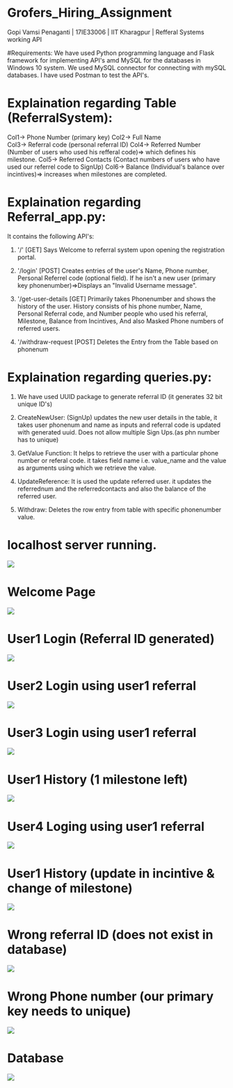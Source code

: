 # Grofers_Hiring_Assignment
Gopi Vamsi Penaganti | 17IE33006 | IIT Kharagpur | Refferal Systems working API 

#Requirements:
We have used Python programming language and Flask framework for implementing API's amd MySQL for the databases in Windows 10 system.
We used MySQL connector for connecting with mySQL databases.
I have used Postman to test the API's.

# Explaination regarding Table (ReferralSystem):
Col1-> Phone Number   (primary key) 
Col2-> Full Name      
Col3-> Referral code  (personal referral ID)
Col4-> Referred Number (Number of users who used his refferal code)=> which defines his milestone.
Col5-> Referred Contacts (Contact numbers of users who have used our referrel code to SignUp)
Col6-> Balance (Individual's balance over incintives)=> increases when milestones are completed.


# Explaination regarding Referral_app.py:
It contains the following API's:
1. '/'                 [GET] Says Welcome to referral system upon opening the registration portal.

2. '/login'            [POST] Creates entries of the user's Name, Phone number,  Personal Referrel code (optional field).
                       If he isn't a new user (primary key phonenumber)=>Displays an "Invalid Username message".
             
3. '/get-user-details  [GET] Primarily takes Phonenumber and shows the history of the user.
                       History consists of his phone number, Name, Personal Referral code, 
                       and Number people who used his referral, Milestone, Balance from Incintives,
                       And also Masked Phone numbers of referred users.
                       
4. '/withdraw-request  [POST] Deletes the Entry from the Table based on phonenum



# Explaination regarding queries.py:
1. We have used UUID package to generate referral ID (it generates 32 bit unique ID's)

2. CreateNewUser: (SignUp) updates the new user details in the table, it takes user phonenum and name as inputs and referral code is updated with generated uuid.
   Does not allow multiple Sign Ups.(as phn number has to unique)

3. GetValue Function: It helps to retrieve the user with a particular phone number or referal code. it takes field name i.e. value_name and the value as arguments 
   using which we retrieve the value.

4. UpdateReference: It is used the update referred user. it updates the referrednum and the referredcontacts and also the balance of the referred user.

5. Withdraw: Deletes the row entry from table with specific phonenumber value.

# localhost server running.
<img src="Images/1.Locolhost_server.JPG" >


# Welcome Page
<img src="Images/2.Welcome Page.JPG" >

# User1 Login (Referral ID generated)
<img src="Images/3.user-1-login.JPG" >

# User2 Login using user1 referral
<img src="Images/4.user-2-login.JPG" >

# User3 Login using user1 referral
<img src="Images/5.user-3-login.JPG" >

# User1 History (1 milestone left)
<img src="Images/6.user-1-details.JPG" >

# User4 Loging using user1 referral
<img src="Images/7.user-4-login.JPG" >

# User1 History (update in incintive & change of milestone)
<img src="Images/8.user-1-details.JPG" >

# Wrong referral ID (does not exist in database)
<img src="Images/9.wrong_referral.JPG" >

# Wrong Phone number (our primary key needs to unique)
<img src="Images/10.wrong-phn-number-primary-key.JPG" >

# Database
<img src="Images/11. database-stored.JPG" >


                      


